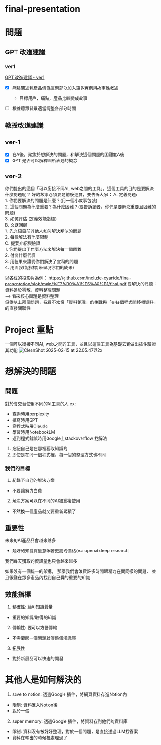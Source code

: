 # final-presentation

# 問題

## GPT 改進建議
### ver1
[GPT 改進建議 - ver1](https://chatgpt.com/share/67af1298-43e0-800c-85a4-51066d872cdf)
- [x] 痛點闡述和產品價值這兩部分加入更多實例與故事性敘述
    - 目標用戶，痛點，產品比較變成故事

- [ ] 根據聽眾背景適當調整各部分時間

## 教授改進建議
## ver-1
- [x] 在A後，聚焦於想解決的問題，和解決這個問題的困難度A後
- [x] GPT 是否可以解釋圖所表達的概念

## ver-2
你們提出的這個「可以銜接不同AI, web之間的工具」，這個工具的目的是要解決什麼問題呢？
好的故事必須要是前後連貫，要告訴大家：
A. 定義問題:\
    1. 你們要解決的問題是什麼？(用一個小故事包裝)\
    2. 這個問題為什麼重要？為什麼困難？(要告訴讀者，你們是要解決重要且困難的問題)\
    3. 如何評估 (定義效能指標)\
B. 文獻回顧\
    1. 先介紹目前其他人如何解決類似的問題\
    2. 每個解法有什麼限制\
C. 提案介紹與驗證\
    1. 你們提出了什麼方法來解決每一個困難\
    2. 付出什麼代價\
    3. 用結果來證明你們解決了宣稱的問題\
    4. 用圖(效能指標)來呈現你們的成果\

以各位的投影片為例：
https://github.com/include-cyanide/final-presentation/blob/main/%E7%B0%A1%E5%A0%B1/final.pdf
要解決的問題：資料過於零散、資料整理問題\
--> 看來核心問題是資料整理\
但從以上兩個問題，我看不太懂「資料整理」的挑戰與「在各個程式間移轉資料」的直接關聯性





# Project 重點
一個可以銜接不同AI, web之間的工具，並且以這個工具為基礎去實做出插件驗證其功能
![CleanShot 2025-02-15 at 22.05.47@2x](https://hackmd.io/_uploads/S1QLJm0tke.png)

# 想解決的問題
## 問題
對於會交替使用不同的AI工具的人
ex:
- 查詢時用perplexity
- 撰寫時用GPT
- 寫程式時用Claude
- 學習時用NotebookLM
- 遇到程式錯誤時用Google上stackoverflow 找解法

1. 忘記自己是在那裡獲取知識的
2. 即使是在同一個程式裡，每一個的整理方式也不同 

### 我們的目標
1. 紀錄下自己的解決方案
- 不要讓努力白費
2. 解決方案可以在不同的AI被重複使用
- 不然換一個產品就又要重新累積了


## 重要性
未來的AI產品只會越來越多
- 越好的知諳質量意味著更高的價格(ex: openai deep research)

我們每天獲取的資訊量也只會越來越多

如果沒有一個統一的架構，
那麼我們會浪費許多時間跟精力在問同樣的問題，
並且很難在眾多產品內找到自己覺的重要的知識


## 效能指標
1. 精確性: 給AI知識質量
- 重要的知識/取得的知識
2. 傳輸性: 要可以方便傳輸
- 不需要問一個問題就傳整個知識庫
3. 拓展性
- 對於新展品可以快速的開發



# 其他人是如何解決的
1. save to notion: 透過Google 插件，將網頁資料存進Notion內
- 限制: 資料匯入Notion後
- 對於一個

2. super memory: 透過Google 插件，將資料存到他們的資料庫
- 限制: 資料沒有被好好整理，對於一個問題，是直接透過LLM找答案
- 資料在輸出的時候被處理過了
